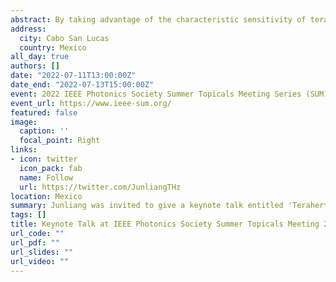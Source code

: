 ```yaml
---
abstract: By taking advantage of the characteristic sensitivity of terahertz radiation to the water content in biological tissues, we demonstrate the application of terahertz imaging for simultaneous monitoring of nanoparticle-assisted laser-tissue interaction and three-dimensional visualization of the photothermal damage induced by laser therapy.
address:
  city: Cabo San Lucas
  country: Mexico
all_day: true
authors: []
date: "2022-07-11T13:00:00Z"
date_end: "2022-07-13T15:00:00Z"
event: 2022 IEEE Photonics Society Summer Topicals Meeting Series (SUM)
event_url: https://www.ieee-sum.org/
featured: false
image:
  caption: ''
  focal_point: Right
links:
- icon: twitter
  icon_pack: fab
  name: Follow
  url: https://twitter.com/JunliangTHz
location: Mexico
summary: Junliang was invited to give a keynote talk entitled 'Terahertz Imaging for Nanoparticle-assisted Laser Therapy' in the 2022 IEEE Photonics Society Summer Topicals Meeting Series (SUM).
tags: []
title: Keynote Talk at IEEE Photonics Society Summer Topicals Meeting 2022
url_code: ""
url_pdf: ""
url_slides: ""
url_video: ""
---
```


